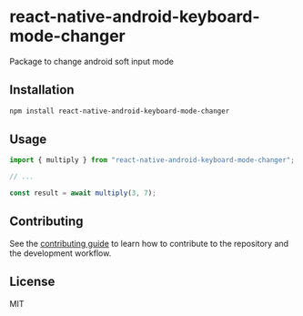 # react-native-android-keyboard-mode-changer

Package to change android soft input mode

## Installation

```sh
npm install react-native-android-keyboard-mode-changer
```

## Usage

```js
import { multiply } from "react-native-android-keyboard-mode-changer";

// ...

const result = await multiply(3, 7);
```

## Contributing

See the [contributing guide](CONTRIBUTING.md) to learn how to contribute to the repository and the development workflow.

## License

MIT
